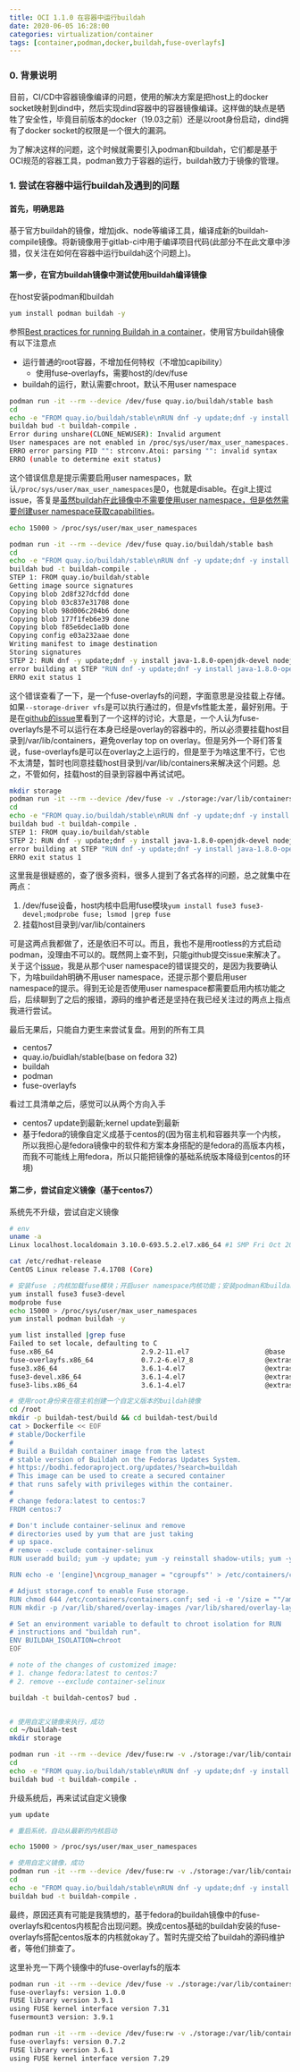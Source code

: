 ```yaml
---
title: OCI 1.1.0 在容器中运行buildah
date: 2020-06-05 16:28:00
categories: virtualization/container
tags: [container,podman,docker,buildah,fuse-overlayfs]
---
```


### 0. 背景说明
目前，CI/CD中容器镜像编译的问题，使用的解决方案是把host上的docker socket映射到dind中，然后实现dind容器中的容器镜像编译。这样做的缺点是牺牲了安全性，毕竟目前版本的docker（19.03之前）还是以root身份启动，dind拥有了docker socket的权限是一个很大的漏洞。

为了解决这样的问题，这个时候就需要引入podman和buildah，它们都是基于OCI规范的容器工具，podman致力于容器的运行，buildah致力于镜像的管理。

### 1. 尝试在容器中运行buildah及遇到的问题
#### 首先，明确思路
基于官方buildah的镜像，增加jdk、node等编译工具，编译成新的buildah-compile镜像。将新镜像用于gitlab-ci中用于编译项目代码(此部分不在此文章中涉猎，仅关注在如何在容器中运行buildah这个问题上)。

#### 第一步，在官方buildah镜像中测试使用buildah编译镜像
在host安装podman和buildah

``` bash
yum install podman buildah -y
```

参照[Best practices for running Buildah in a container](https://developers.redhat.com/blog/2019/08/14/best-practices-for-running-buildah-in-a-container/)，使用官方buildah镜像有以下注意点

- 运行普通的root容器，不增加任何特权（不增加capibility）
  - 使用fuse-overlayfs，需要host的/dev/fuse
- buildah的运行，默认需要chroot，默认不用user namespace

``` bash
podman run -it --rm --device /dev/fuse quay.io/buildah/stable bash
cd
echo -e "FROM quay.io/buildah/stable\nRUN dnf -y update;dnf -y install java-1.8.0-openjdk-devel nodejs maven;dnf -y clean all" > Dockerfile
buildah bud -t buildah-compile .
Error during unshare(CLONE_NEWUSER): Invalid argument
User namespaces are not enabled in /proc/sys/user/max_user_namespaces.
ERRO error parsing PID "": strconv.Atoi: parsing "": invalid syntax 
ERRO (unable to determine exit status) 
```
这个错误信息是提示需要启用user namespaces，默认`/proc/sys/user/max_user_namespaces`是0，也就是disable。在git上提过issue，答复是[虽然buildah在此镜像中不需要使用user namespace，但是依然需要创建user namespace获取capabilities](https://github.com/containers/buildah/issues/2393#issuecomment-639414566)。
``` bash
echo 15000 > /proc/sys/user/max_user_namespaces
```
``` bash
podman run -it --rm --device /dev/fuse quay.io/buildah/stable bash
cd
echo -e "FROM quay.io/buildah/stable\nRUN dnf -y update;dnf -y install java-1.8.0-openjdk-devel nodejs maven;dnf -y clean all" > Dockerfile
buildah bud -t buildah-compile .
STEP 1: FROM quay.io/buildah/stable
Getting image source signatures
Copying blob 2d8f327dcfdd done  
Copying blob 03c837e31708 done  
Copying blob 98d006c204b6 done  
Copying blob 177f1feb6e39 done  
Copying blob f85e6dec1a0b done  
Copying config e03a232aae done  
Writing manifest to image destination
Storing signatures
STEP 2: RUN dnf -y update;dnf -y install java-1.8.0-openjdk-devel nodejs maven;dnf -y clean all
error building at STEP "RUN dnf -y update;dnf -y install java-1.8.0-openjdk-devel nodejs maven;dnf -y clean all": error mounting container "f830cbd673885c0da5511a1b5422ff77532195e60989eeae9d2dd80ecc779cd1": error mounting build container "f830cbd673885c0da5511a1b5422ff77532195e60989eeae9d2dd80ecc779cd1": failed to canonicalise path for "/var/lib/containers/storage/overlay/a9df41225f6b2c802b51e7aca7ca43ef7f89509a769d7091a6081764b3f8c771/merged": lstat /var/lib/containers/storage/overlay/a9df41225f6b2c802b51e7aca7ca43ef7f89509a769d7091a6081764b3f8c771/merged: invalid argument
ERRO exit status 1
```
这个错误查看了一下，是一个fuse-overlayfs的问题，字面意思是没挂载上存储。如果`--storage-driver vfs`是可以执行通过的，但是vfs性能太差，最好别用。于是在[github的issue](https://github.com/containers/buildah/issues/1831#issuecomment-528247444)里看到了一个这样的讨论，大意是，一个人认为fuse-overlayfs是不可以运行在本身已经是overlay的容器中的，所以必须要挂载host目录到/var/lib/containers，避免overlay top on overlay。但是另外一个哥们答复说，fuse-overlayfs是可以在overlay之上运行的，但是至于为啥这里不行，它也不太清楚，暂时也同意挂载host目录到/var/lib/containers来解决这个问题。总之，不管如何，挂载host的目录到容器中再试试吧。
``` bash
mkdir storage
podman run -it --rm --device /dev/fuse -v ./storage:/var/lib/containers quay.io/buildah/stable bash
cd
echo -e "FROM quay.io/buildah/stable\nRUN dnf -y update;dnf -y install java-1.8.0-openjdk-devel nodejs maven;dnf -y clean all" > Dockerfile
buildah bud -t buildah-compile .
STEP 1: FROM quay.io/buildah/stable
STEP 2: RUN dnf -y update;dnf -y install java-1.8.0-openjdk-devel nodejs maven;dnf -y clean all
error building at STEP "RUN dnf -y update;dnf -y install java-1.8.0-openjdk-devel nodejs maven;dnf -y clean all": error mounting container "d068b5f32f26e11bf0057f33afe0acfc9ed21df4ee4c2d484e410785921ae535": error mounting build container "d068b5f32f26e11bf0057f33afe0acfc9ed21df4ee4c2d484e410785921ae535": failed to canonicalise path for "/var/lib/containers/storage/overlay/26556401814a0483015367e8c56c39ddb5af3af12d9504b67a66e7f0ba6a03d9/merged": lstat /var/lib/containers/storage/overlay/26556401814a0483015367e8c56c39ddb5af3af12d9504b67a66e7f0ba6a03d9/merged: invalid argument
ERRO exit status 1 
```
这里我是很疑惑的，查了很多资料，很多人提到了各式各样的问题，总之就集中在两点：
1. /dev/fuse设备，host内核中启用fuse模块`yum install fuse3 fuse3-devel;modprobe fuse; lsmod |grep fuse`
2. 挂载host目录到/var/lib/containers

可是这两点我都做了，还是依旧不可以。而且，我也不是用rootless的方式启动podman，没理由不可以的。既然网上查不到，只能github提交issue来解决了。关于这个[issue](https://github.com/containers/buildah/issues/2393)，我是从那个user namespace的错误提交的，是因为我要确认下，为啥buildah明确不用user namespace，还提示那个要启用user namespace的提示。得到无论是否使用user namespace都需要启用内核功能之后，后续聊到了之后的报错，源码的维护者还是坚持在我已经关注过的两点上指点我进行尝试。

最后无果后，只能自力更生来尝试复盘。用到的所有工具

- centos7
- quay.io/buidlah/stable(base on fedora 32)
- buildah
- podman
- fuse-overlayfs

看过工具清单之后，感觉可以从两个方向入手

- centos7 update到最新;kernel update到最新
- 基于fedora的镜像自定义成基于centos的(因为宿主机和容器共享一个内核，所以我担心是fedora镜像中的软件和方案本身搭配的是fedora的高版本内核，而我不可能线上用fedora，所以只能把镜像的基础系统版本降级到centos的环境)

#### 第二步，尝试自定义镜像（基于centos7）

系统先不升级，尝试自定义镜像

``` bash
# env
uname -a
Linux localhost.localdomain 3.10.0-693.5.2.el7.x86_64 #1 SMP Fri Oct 20 20:32:50 UTC 2017 x86_64 x86_64 x86_64 GNU/Linux

cat /etc/redhat-release 
CentOS Linux release 7.4.1708 (Core)

# 安装fuse ；内核加载fuse模块；开启user namespace内核功能；安装podman和buildah
yum install fuse3 fuse3-devel
modprobe fuse
echo 15000 > /proc/sys/user/max_user_namespaces
yum install podman buildah -y

yum list installed |grep fuse
Failed to set locale, defaulting to C
fuse.x86_64                      2.9.2-11.el7                   @base           
fuse-overlayfs.x86_64            0.7.2-6.el7_8                  @extras         
fuse3.x86_64                     3.6.1-4.el7                    @extras         
fuse3-devel.x86_64               3.6.1-4.el7                    @extras         
fuse3-libs.x86_64                3.6.1-4.el7                    @extras    

# 使用root身份来在宿主机创建一个自定义版本的buildah镜像
cd /root
mkdir -p buildah-test/build && cd buildah-test/build
cat > Dockerfile << EOF
# stable/Dockerfile
#
# Build a Buildah container image from the latest
# stable version of Buildah on the Fedoras Updates System.
# https://bodhi.fedoraproject.org/updates/?search=buildah
# This image can be used to create a secured container
# that runs safely with privileges within the container.
#
# change fedora:latest to centos:7
FROM centos:7

# Don't include container-selinux and remove
# directories used by yum that are just taking
# up space.
# remove --exclude container-selinux
RUN useradd build; yum -y update; yum -y reinstall shadow-utils; yum -y install buildah fuse-overlayfs ; rm -rf /var/cache /var/log/dnf* /var/log/yum.*;

RUN echo -e '[engine]\ncgroup_manager = "cgroupfs"' > /etc/containers/containers.conf

# Adjust storage.conf to enable Fuse storage.
RUN chmod 644 /etc/containers/containers.conf; sed -i -e '/size = ""/amount_program = "/usr/bin/fuse-overlayfs"' -e '/additionalimage.*/a "/var/lib/shared",' -e 's|^mountopt[[:space:]]*=.*$|mountopt = "nodev,fsync=0"|g' /etc/containers/storage.conf
RUN mkdir -p /var/lib/shared/overlay-images /var/lib/shared/overlay-layers; touch /var/lib/shared/overlay-images/images.lock; touch /var/lib/shared/overlay-layers/layers.lock

# Set an environment variable to default to chroot isolation for RUN
# instructions and "buildah run".
ENV BUILDAH_ISOLATION=chroot
EOF

# note of the changes of customized image:
# 1. change fedora:latest to centos:7
# 2. remove --exclude container-selinux

buildah -t buildah-centos7 bud .


# 使用自定义镜像来执行，成功
cd ~/buildah-test
mkdir storage

podman run -it --rm --device /dev/fuse:rw -v ./storage:/var/lib/containers:Z buildah-centos7 bash
cd
echo -e "FROM quay.io/buildah/stable\nRUN dnf -y update;dnf -y install java-1.8.0-openjdk-devel nodejs maven;dnf -y clean all" > Dockerfile
buildah bud -t buildah-compile .
```

升级系统后，再来试试自定义镜像
``` bash
yum update

# 重启系统，自动从最新的内核启动

echo 15000 > /proc/sys/user/max_user_namespaces

# 使用自定义镜像，成功
podman run -it --rm --device /dev/fuse:rw -v ./storage:/var/lib/containers:Z buildah-centos7 bash
cd
echo -e "FROM quay.io/buildah/stable\nRUN dnf -y update;dnf -y install java-1.8.0-openjdk-devel nodejs maven;dnf -y clean all" > Dockerfile
buildah bud -t buildah-compile .
```

最终，原因还真有可能是我猜想的，基于fedora的buildah镜像中的fuse-overlayfs和centos内核配合出现问题。换成centos基础的buildah安装的fuse-overlayfs搭配centos版本的内核就okay了。暂时先提交给了buildah的源码维护者，等他们排查了。

这里补充一下两个镜像中的fuse-overlayfs的版本
``` bash
podman run -it --rm --device /dev/fuse -v ./storage:/var/lib/containers quay.io/buildah/stable fuse-overlayfs --version
fuse-overlayfs: version 1.0.0
FUSE library version 3.9.1
using FUSE kernel interface version 7.31
fusermount3 version: 3.9.1

podman run -it --rm --device /dev/fuse:rw -v ./storage:/var/lib/containers:Z buildah-centos7 fuse-overlayfs --version
fuse-overlayfs: version 0.7.2
FUSE library version 3.6.1
using FUSE kernel interface version 7.29
```